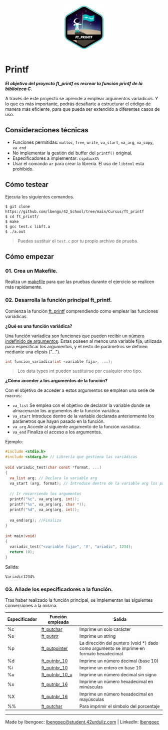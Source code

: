 <p align="center">
  <img src="https://github.com/lbengo/42_School/blob/main/42_badges/ft_printfe.png" alt="ft_printf 42 project badge"/>
</p>

# Printf

***El objetivo del proyecto ft_printf es recrear la función printf de la biblioteca C.***

A través de este proyecto se aprende a emplear argumentos varíadicos. Y lo que es más importante, podrás desafiarte a estructurar el código de manera más eficiente, para que pueda ser extendido a diferentes casos de uso.

## Consideraciones técnicas
- Funciones permitidas: `malloc`, `free`, `write`, `va_start`, `va_arg`, `va_copy`, `va_end`
- No implementar la gestión del buffer del `printf()` original.
- Especificadores a implementar: `cspdiuxX%`
- Usar el comando `ar` para crear la librería. El uso de `libtool` esta prohibido.

## Cómo testear
Ejecuta los siguientes comandos.
```shell
$ git clone https://github.com/lbengo/42_School/tree/main/Cursus/ft_printf
$ cd ft_printf/
$ make
$ gcc test.c libft.a
$ ./a.out
```
> Puedes sustituir el `test.c` por tu propio archivo de prueba.

## Cómo empezar

### 01. Crea un Makefile.
Realiza un [makefile](https://github.com/lbengo/42_School/blob/main/Cursus/ft_printf/Makefile) para que las pruebas durante el ejercicio se realicen más rapidamente.

### 02. Desarrolla la función principal ft_printf.
Comienza la función [ft_printf](https://github.com/lbengo/42_School/blob/main/Cursus/ft_printf/ft_printf.c) comprendiendo como emplear las funciones variádicas.

**¿Qué es una función variádica?**

Una función varíadica son funciones que pueden recibir un <ins>número indefinido de argumentos</ins>. Estas poseen al menos una variable fija, utilizada para especificar los argumentos, y el resto de parámetros se definen mediante una elipsis ("...").

```c
int funcion_variadica(int <variable fija>, ...);
```
>  Los data types int pueden sustituirse por cualquier otro tipo.


**¿Cómo acceder a los argumentos de la función?**

Con el objetivo de acceder a estos argumentos se emplean una serie de macros:

- `va_list` Se emplea con el objetivo de declarar la variable donde se almacenarán los argumentos de la función variática.
- `va_start` Introduce dentro de la variable declarada anteriormente los parámetros que hayan pasado en la función.
- `va_arg` Accede al siguiente argumento de la función variádica.
- `va_end` Finaliza el acceso a los argumentos.

Ejemplo:
```c
#include <stdio.h>
#include <stdarg.h> // Librería que gestiona las variádicas

void variadic_test(char const *format, ...)
{
  va_list arg; // Declara la variable arg
  va_start (arg, format); // Introduce dentro de la variable arg los parámetros a partir de format

  // Ir recorriendo los argumentos
  printf("%c", va_arg(arg, int));
  printf("%s", va_arg(arg, char *));
  printf("%d", va_arg(arg, int));

  va_end(arg); //Finaliza
}

int main(void)
{
  variadic_test("<variable fija>", 'V', "ariadic", 1234);
  return (0);
}
```
Salida:
```shell
Variadic1234%
```

### 03. Añade los especificadores a la función.
Tras haber realizado la función principal, se implementan las siguientes conversiones a la misma.

<table>
<thead>
  <tr>
    <th>Especificador</th>
    <th>Función empleada</th>
    <th>Salida</th>
  </tr>
</thead>
<tbody>
  <tr>
    <td>%c</td>
    <td><a href=https://github.com/lbengo/42_School/blob/main/Cursus/ft_printf/ft_putchar.c>ft_putchar</a></td>
    <td>Imprime un solo carácter</td>
  </tr>
  <tr>
    <td>%s</td>
    <td><a href=https://github.com/lbengo/42_School/blob/main/Cursus/ft_printf/ft_putstr.c>ft_putstr</a></td>
    <td>Imprime un string</td>
  </tr>
  <tr>
    <td>%p</td>
    <td><a href=https://github.com/lbengo/42_School/blob/main/Cursus/ft_printf/ft_putpointer.c>ft_putpointer</a></td>
    <td>La dirección del puntero (void *) dado como argumento se imprime en formato hexadecimal</td>
  </tr>
  <tr>
    <td>%d</td>
    <td><a href=https://github.com/lbengo/42_School/blob/main/Cursus/ft_printf/ft_putnbr_10.c>ft_putnbr_10</a></td>
    <td>Imprime un número decimal (base 10)</td>
  </tr>
  <tr>
    <td>%i</td>
    <td><a href=https://github.com/lbengo/42_School/blob/main/Cursus/ft_printf/ft_putnbr_10.c>ft_putnbr_10</a></td>
    <td>Imprime un entero en base 10</td>
  </tr>
  <tr>
    <td>%u</td>
    <td><a href=https://github.com/lbengo/42_School/blob/main/Cursus/ft_printf/ft_putnbr_10_u.c>ft_putnbr_10_u</a></td>
    <td>Imprime un número decimal sin signo</td>
  </tr>
  <tr>
    <td>%x</td>
    <td><a href=https://github.com/lbengo/42_School/blob/main/Cursus/ft_printf/ft_putnbr_16.c>ft_putnbr_16</a></td>
    <td>Imprime un número hexadecimal en minúsculas</td>
  </tr>
  <tr>
    <td>%X</td>
    <td><a href=https://github.com/lbengo/42_School/blob/main/Cursus/ft_printf/ft_putnbr_16.c>ft_putnbr_16</a></td>
    <td>Imprime un número hexadecimal en mayúsculas</td>
  </tr>
  <tr>
    <td>%%</td>
    <td><a href=https://github.com/lbengo/42_School/blob/main/Cursus/ft_printf/ft_putchar.c>ft_putchar</td>
    <td>Para imprimir el símbolo del porcentaje</td>
  </tr>
</tbody>
</table>

---
Made by lbengoec: lbengoec@student.42urduliz.com | LinkedIn: [lbengoec](https://www.linkedin.com/in/laura-bengoechea-navarro/)

